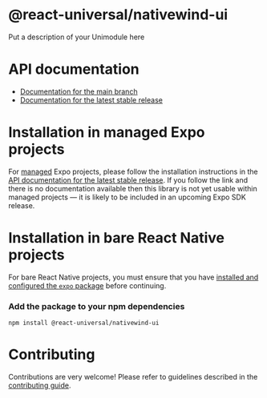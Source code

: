 # @react-universal/nativewind-ui

Put a description of your Unimodule here

# API documentation

- [Documentation for the main branch](https://github.com/expo/expo/blob/main/docs/pages/versions/unversioned/sdk/@react-universal/nativewind-ui.md)
- [Documentation for the latest stable release](https://docs.expo.dev/versions/latest/sdk/@react-universal/nativewind-ui/)

# Installation in managed Expo projects

For [managed](https://docs.expo.dev/versions/latest/introduction/managed-vs-bare/) Expo projects, please follow the installation instructions in the [API documentation for the latest stable release](#api-documentation). If you follow the link and there is no documentation available then this library is not yet usable within managed projects &mdash; it is likely to be included in an upcoming Expo SDK release.

# Installation in bare React Native projects

For bare React Native projects, you must ensure that you have [installed and configured the `expo` package](https://docs.expo.dev/bare/installing-expo-modules/) before continuing.

### Add the package to your npm dependencies

```
npm install @react-universal/nativewind-ui
```




# Contributing

Contributions are very welcome! Please refer to guidelines described in the [contributing guide]( https://github.com/expo/expo#contributing).
